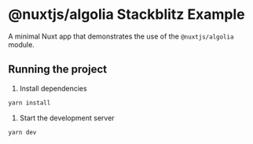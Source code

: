 # @nuxtjs/algolia Stackblitz Example

A minimal Nuxt app that demonstrates the use of the `@nuxtjs/algolia` module.

## Running the project

1. Install dependencies

```bash
yarn install
```

1. Start the development server

```bash
yarn dev
```
